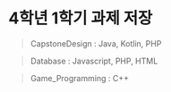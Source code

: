 # 4학년 1학기 과제 저장

> CapstoneDesign : Java, Kotlin, PHP <br>

> Database : Javascript, PHP, HTML <br>

> Game_Programming : C++ <br>
